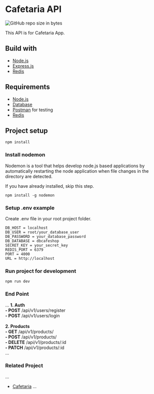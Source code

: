 # Cafetaria API
![GitHub repo size in bytes](https://img.shields.io/github/repo-size/andriabakti/cafeapp-backend)

This API is for Cafetaria App.

## Build with
* [Node.js](https://nodejs.org/en/)
* [Express.js](https://expressjs.com/)
* [Redis](https://redis.io/)

## Requirements
* [Node.js](https://nodejs.org/en/)
* [Database](dbcafeshop.sql)
* [Postman](https://www.getpostman.com/) for testing
* [Redis](https://redis.io/)

## Project setup

```
npm install
```

### Install nodemon

Nodemon is a tool that helps develop node.js based applications by automatically restarting the node application when file changes in the directory are detected.

If you have already installed, skip this step.

```
npm install -g nodemon
```

### Setup .env example

Create .env file in your root project folder.

```
DB_HOST = localhost
DB_USER = root/your_database_user
DB_PASSWORD = your_database_password
DB_DATABASE = dbcafeshop
SECRET_KEY = your_secret_key
REDIS_PORT = 6379
PORT = 4000
URL = http://localhost
```

### Run project for development

```
npm run dev
```

### End Point

...
<b>1. Auth</b>
<br>
<b>- POST</b> /api/v1/users/register<br>
<b>- POST</b> /api/v1/users/login<br>
<br>
<b>2. Products</b>
<br>
<b>- GET</b> /api/v1/products/<br>
<b>- POST</b> /api/v1/products/<br>
<b>- DELETE</b> /api/v1/products/:id<br>
<b>- PATCH</b> /api/v1/products/:id<br>
...

### Related Project
...
- [Cafetaria](https://github.com/andriabakti/cafeapp-frontend)
...